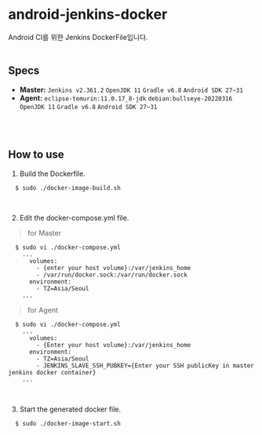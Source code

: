 # android-jenkins-docker
Android CI를 위한 Jenkins DockerFile입니다.
<br><br>
## Specs
- **Master:** `Jenkins v2.361.2` `OpenJDK 11` `Gradle v6.8` `Android SDK 27~31`
- **Agent:** `eclipse-temurin:11.0.17_8-jdk` `debian:bullseye-20220316` `OpenJDK 11` `Gradle v6.8` `Android SDK 27~31`

<br><br>
## How to use
1. Build the Dockerfile.
```
  $ sudo ./docker-image-build.sh
```
<br>

2. Edit the docker-compose.yml file.
> for Master
```
  $ sudo vi ./docker-compose.yml
    ...
      volumes:
        - {enter your host volume}:/var/jenkins_home
        - /var/run/docker.sock:/var/run/docker.sock
      environment:
        - TZ=Asia/Seoul
    ...
```
> for Agent
```
  $ sudo vi ./docker-compose.yml
    ...
      volumes:
        - {Enter your host volume}:/var/jenkins_home
      environment:
        - TZ=Asia/Seoul
        - JENKINS_SLAVE_SSH_PUBKEY={Enter your SSH publicKey in master jenkins docker container}
    ...
```
<br>

3. Start the generated docker file.
```
  $ sudo ./docker-image-start.sh
```
